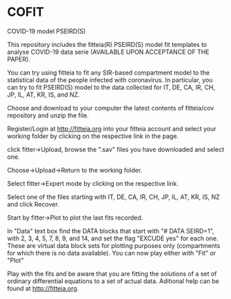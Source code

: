 # COFIT
COVID-19 model PSEIRD(S) 

This repository includes the fitteia(R) PSEIRD(S) model fit templates to analyse COVID-19 data serie 
(AVAILABLE UPON ACCEPTANCE OF THE PAPER).

You can try using fitteia to fit any SIR-based compartment model to the statistical data of the people infected with coronavirus. 
In particular, you can try to fit PSEIRD(S) model to the data collected for IT, DE, CA, IR, CH, JP, IL, AT, KR, IS, and NZ.

Choose and download to your computer the latest contents of fitteia/cov repository and unzip the file.

Register/Login at http://fitteia.org into your fitteia account and select your working folder by clicking on the respective link in the page.

click fitter->Upload, browse the ".sav" files you have downloaded and select one.

Choose->Upload->Return to the working folder.

Select fitter->Expert mode by clicking on the respective link.

Select one of the files starting with IT, DE, CA, IR, CH, JP, IL, AT, KR, IS, NZ and click Recover.

Start by fitter->Plot to plot the last fits recorded.

In "Data" text box find the DATA blocks that start with "# DATA SEIRD=1", with 2, 3, 4, 5, 7, 8, 9, and 14, and set the flag "EXCUDE yes" for each one. These are virtual data block sets for plotting purposes only (compartments for which there is no data available). You can now play either with "Fit" or "Plot"

Play with the fits and be aware that you are fitting the solutions of a set of ordinary differential equations to a set of actual data. Aditional help can be found at http://fitteia.org.
